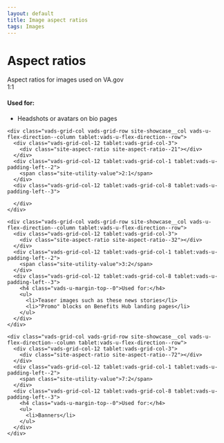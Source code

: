 ```yaml
---
layout: default
title: Image aspect ratios
tags: Images
---
```


# Aspect ratios


<div class="va-introtext">
Aspect ratios for images used on VA.gov
</div>

<div class="site-showcase">
  <div class="vads-grid-container vads-u-flex-direction--column">
    <div class="vads-grid-col vads-grid-row site-showcase__col vads-u-flex-direction--column tablet:vads-u-flex-direction--row vads-u-border-top--0">
      <div class="vads-grid-col-12 tablet:vads-grid-col-3">
        <div class="site-aspect-ratio site-aspect-ratio--11"></div>
      </div>
      <div class="vads-grid-col-12 tablet:vads-grid-col-1 tablet:vads-u-padding-left--2">
        <span class="site-utility-value">1:1</span>
      </div>
      <div class="vads-grid-col-12 tablet:vads-grid-col-8 tablet:vads-u-padding-left--3">
        <h4 class="vads-u-margin-top--0">Used for:</h4>
        <ul>
          <li>Headshots or avatars on bio pages</li>
        </ul>
      </div>
    </div>

    <div class="vads-grid-col vads-grid-row site-showcase__col vads-u-flex-direction--column tablet:vads-u-flex-direction--row">
      <div class="vads-grid-col-12 tablet:vads-grid-col-3">
        <div class="site-aspect-ratio site-aspect-ratio--21"></div>
      </div>
      <div class="vads-grid-col-12 tablet:vads-grid-col-1 tablet:vads-u-padding-left--2">
        <span class="site-utility-value">2:1</span>
      </div>
      <div class="vads-grid-col-12 tablet:vads-grid-col-8 tablet:vads-u-padding-left--3">

      </div>
    </div>

    <div class="vads-grid-col vads-grid-row site-showcase__col vads-u-flex-direction--column tablet:vads-u-flex-direction--row">
      <div class="vads-grid-col-12 tablet:vads-grid-col-3">
        <div class="site-aspect-ratio site-aspect-ratio--32"></div>
      </div>
      <div class="vads-grid-col-12 tablet:vads-grid-col-1 tablet:vads-u-padding-left--2">
        <span class="site-utility-value">3:2</span>
      </div>
      <div class="vads-grid-col-12 tablet:vads-grid-col-8 tablet:vads-u-padding-left--3">
        <h4 class="vads-u-margin-top--0">Used for:</h4>
        <ul>
          <li>Teaser images such as these news stories</li>
          <li>"Promo" blocks on Benefits Hub landing pages</li>
        </ul>
      </div>
    </div>

    <div class="vads-grid-col vads-grid-row site-showcase__col vads-u-flex-direction--column tablet:vads-u-flex-direction--row">
      <div class="vads-grid-col-12 tablet:vads-grid-col-3">
        <div class="site-aspect-ratio site-aspect-ratio--72"></div>
      </div>
      <div class="vads-grid-col-12 tablet:vads-grid-col-1 tablet:vads-u-padding-left--2">
        <span class="site-utility-value">7:2</span>
      </div>
      <div class="vads-grid-col-12 tablet:vads-grid-col-8 tablet:vads-u-padding-left--3">
        <h4 class="vads-u-margin-top--0">Used for:</h4>
        <ul>
          <li>Banners</li>
        </ul>
      </div>
    </div>
  </div>
</div>
